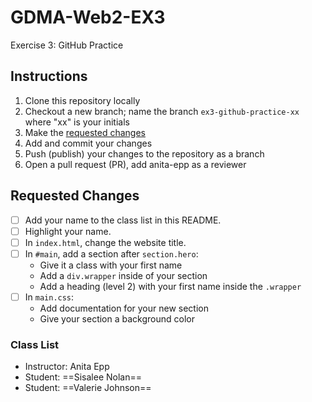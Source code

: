 # GDMA-Web2-EX3
Exercise 3: GitHub Practice

## Instructions
1. Clone this repository locally
2. Checkout a new branch; name the branch `ex3-github-practice-xx` where "xx" is your initials
3. Make the [requested changes](#requested-changes)
4. Add and commit your changes
5. Push (publish) your changes to the repository as a branch
6. Open a pull request (PR), add anita-epp as a reviewer

## Requested Changes
- [ ] Add your name to the class list in this README.
- [ ] Highlight your name.
- [ ] In `index.html`, change the website title.
- [ ] In `#main`, add a section after `section.hero`:
   - Give it a class with your first name
   - Add a `div.wrapper` inside of your section
   - Add a heading (level 2) with your first name inside the `.wrapper`
- [ ] In `main.css`:
   - Add documentation for your new section
   - Give your section a background color

### Class List
- Instructor: Anita Epp
- Student: ==Sisalee Nolan==
- Student: ==Valerie Johnson==
